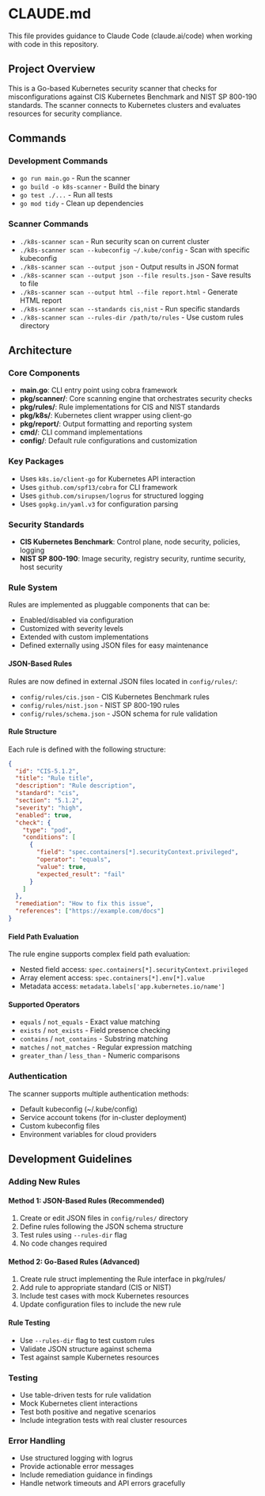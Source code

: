 # CLAUDE.md

This file provides guidance to Claude Code (claude.ai/code) when working with code in this repository.

## Project Overview

This is a Go-based Kubernetes security scanner that checks for misconfigurations against CIS Kubernetes Benchmark and NIST SP 800-190 standards. The scanner connects to Kubernetes clusters and evaluates resources for security compliance.

## Commands

### Development Commands
- `go run main.go` - Run the scanner
- `go build -o k8s-scanner` - Build the binary
- `go test ./...` - Run all tests
- `go mod tidy` - Clean up dependencies

### Scanner Commands
- `./k8s-scanner scan` - Run security scan on current cluster
- `./k8s-scanner scan --kubeconfig ~/.kube/config` - Scan with specific kubeconfig
- `./k8s-scanner scan --output json` - Output results in JSON format
- `./k8s-scanner scan --output json --file results.json` - Save results to file
- `./k8s-scanner scan --output html --file report.html` - Generate HTML report
- `./k8s-scanner scan --standards cis,nist` - Run specific standards
- `./k8s-scanner scan --rules-dir /path/to/rules` - Use custom rules directory

## Architecture

### Core Components
- **main.go**: CLI entry point using cobra framework
- **pkg/scanner/**: Core scanning engine that orchestrates security checks
- **pkg/rules/**: Rule implementations for CIS and NIST standards
- **pkg/k8s/**: Kubernetes client wrapper using client-go
- **pkg/report/**: Output formatting and reporting system
- **cmd/**: CLI command implementations
- **config/**: Default rule configurations and customization

### Key Packages
- Uses `k8s.io/client-go` for Kubernetes API interaction
- Uses `github.com/spf13/cobra` for CLI framework
- Uses `github.com/sirupsen/logrus` for structured logging
- Uses `gopkg.in/yaml.v3` for configuration parsing

### Security Standards
- **CIS Kubernetes Benchmark**: Control plane, node security, policies, logging
- **NIST SP 800-190**: Image security, registry security, runtime security, host security

### Rule System
Rules are implemented as pluggable components that can be:
- Enabled/disabled via configuration
- Customized with severity levels
- Extended with custom implementations
- Defined externally using JSON files for easy maintenance

#### JSON-Based Rules
Rules are now defined in external JSON files located in `config/rules/`:
- `config/rules/cis.json` - CIS Kubernetes Benchmark rules
- `config/rules/nist.json` - NIST SP 800-190 rules
- `config/rules/schema.json` - JSON schema for rule validation

#### Rule Structure
Each rule is defined with the following structure:
```json
{
  "id": "CIS-5.1.2",
  "title": "Rule title",
  "description": "Rule description",
  "standard": "cis",
  "section": "5.1.2",
  "severity": "high",
  "enabled": true,
  "check": {
    "type": "pod",
    "conditions": [
      {
        "field": "spec.containers[*].securityContext.privileged",
        "operator": "equals",
        "value": true,
        "expected_result": "fail"
      }
    ]
  },
  "remediation": "How to fix this issue",
  "references": ["https://example.com/docs"]
}
```

#### Field Path Evaluation
The rule engine supports complex field path evaluation:
- Nested field access: `spec.containers[*].securityContext.privileged`
- Array element access: `spec.containers[*].env[*].value`
- Metadata access: `metadata.labels['app.kubernetes.io/name']`

#### Supported Operators
- `equals` / `not_equals` - Exact value matching
- `exists` / `not_exists` - Field presence checking
- `contains` / `not_contains` - Substring matching
- `matches` / `not_matches` - Regular expression matching
- `greater_than` / `less_than` - Numeric comparisons

### Authentication
The scanner supports multiple authentication methods:
- Default kubeconfig (~/.kube/config)
- Service account tokens (for in-cluster deployment)
- Custom kubeconfig files
- Environment variables for cloud providers

## Development Guidelines

### Adding New Rules

#### Method 1: JSON-Based Rules (Recommended)
1. Create or edit JSON files in `config/rules/` directory
2. Define rules following the JSON schema structure
3. Test rules using `--rules-dir` flag
4. No code changes required

#### Method 2: Go-Based Rules (Advanced)
1. Create rule struct implementing the Rule interface in pkg/rules/
2. Add rule to appropriate standard (CIS or NIST)
3. Include test cases with mock Kubernetes resources
4. Update configuration files to include the new rule

#### Rule Testing
- Use `--rules-dir` flag to test custom rules
- Validate JSON structure against schema
- Test against sample Kubernetes resources

### Testing
- Use table-driven tests for rule validation
- Mock Kubernetes client interactions
- Test both positive and negative scenarios
- Include integration tests with real cluster resources

### Error Handling
- Use structured logging with logrus
- Provide actionable error messages
- Include remediation guidance in findings
- Handle network timeouts and API errors gracefully